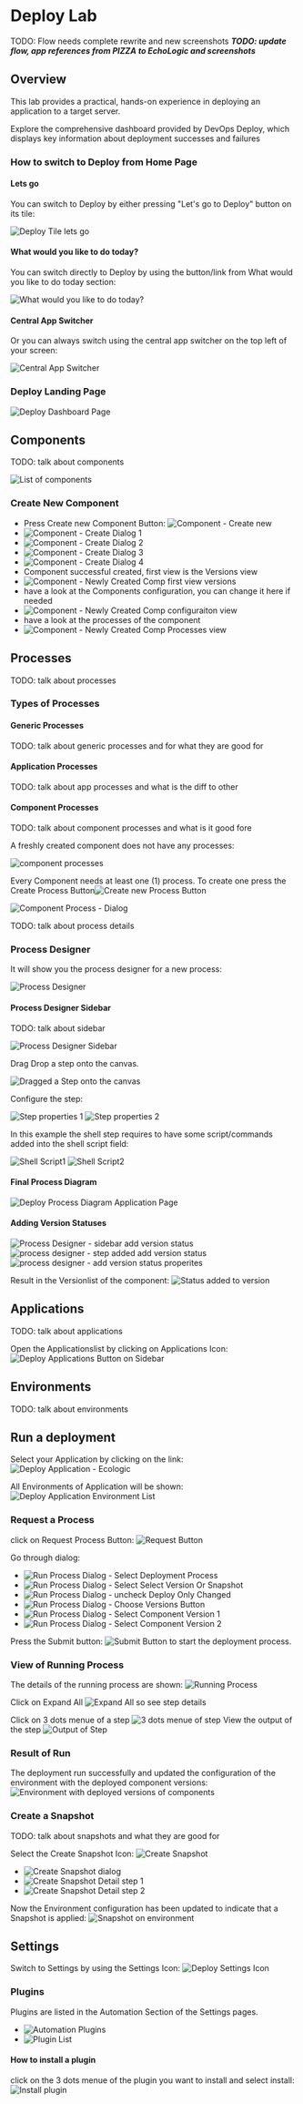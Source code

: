 # Deploy Lab

TODO: Flow needs complete rewrite and new screenshots
_**TODO: update flow, app references from PIZZA to EchoLogic and screenshots**_

## Overview

This lab provides a practical, hands-on experience in deploying an application to a target server.

Explore the comprehensive dashboard provided by DevOps Deploy, which displays key information about deployment successes and failures

### How to switch to Deploy from Home Page

#### Lets go

You can switch to Deploy by either pressing "Let's go to Deploy" button on its tile:

![Deploy Tile lets go](../introduction/media/Loop_switch_to_Deploy.png)

#### What would you like to do today?

You can switch directly to Deploy by using the button/link from What would you like to do today section:

![What would you like to do today?](../introduction/media/Loop_whatwouldyouliketodotoday.png)

#### Central App Switcher

Or you can always switch using the central app switcher on the top left of your screen:

![Central App Switcher](../introduction/media/Loop_central_app_control.png)

### Deploy Landing Page

   ![Deploy Dashboard Page](media/dashboard.png)
<!-- 
### Note

1. Agent-Based Installation Support: DevOps Deploy works on agent-based deployments, allowing you to deploy applications across various environments—including On-Premises, IBM Cloud, Microsoft Azure, AWS, Google Cloud Platform (GCP), Mainframes, and more.
2. Demo Environment: In this demonstration, the deployment agent is running on IBM Cloud. Therefore, the application will be deployed to an IBM Cloud environment.

## Configuration

DevOps Deploy is a rich tool and provides excellent mechanisms to control the deployment of application. A simple architecture is
Application > Environment(DEV, QA, PROD, etc.) > Components

  ![Deploy Environment Page](media/deploy_environment.png)

 **_Important Note: This is a shared lab environment. To ensure a smooth experience for everyone, please only modify the applications, components, or processes that you create during your lab session. Kindly avoid making changes to any existing applications or configurations visible in DevOps Deploy, as they may be in use by others_**

In order to deploy application, please download the [Application file](../../files/PizzaApp.json) directly (if you are using the repo localy) or from [GitHub Link](https://github.com/DevOpsAutomationLabs/End2End/blob/main/files/PizzaApp.json) (if you are using the web) open it on your preferred editor, and update the following in the file.

1. Search for `"name": "PizzaApp-01"` and replace it with your student code (xx appended to your email id. eg., `"name": "PizzaApp-02"`)
2. Search all the occurances for `PizzaApp-Container-01` and replace it with your student code (xx appended to your email id. eg., `PizzaApp-Container-02`)
3. Search for `"commandOptions": "-d -p 3001:8000"` and replace the `3002` with your student code (30xx appended with to email id. eg., `"commandOptions": "-d -p 3002:8000"`) . Troubleshooting: If you see any issue, try to update the port like 3016,3017, etc...
4. Save the file.

## Upload this to DevOps Deploy

Go to DevOps Deploy > Applications > Import Application > (Scroll down) Choose File > Select your updated file > Submit

  ![Deploy Import Application Page](media/import_application.png)

Once you import the application, you would be able to see additional application listes like:

  ![Deploy Updated Application](media/updated_application.png)

Now, Click on your application(PizzaApp-XX) > Switch Tab to Components > Click on PizzaApp-Container-XX > Switch tab to Process > Click on "Deploy PizzaApp"
 -->

## Components

TODO: talk about components

![List of components](media/DEPLOY_Components_List.png)

### Create New Component

- Press Create new Component Button: ![Component - Create new](media/DEPLOY_Components_CreateComponentButton.png)
- ![Component - Create Dialog 1](media/DEPLOY_Components_CreateDialog1.png)
- ![Component - Create Dialog 2](media/DEPLOY_Components_CreateDialog2.png)
- ![Component - Create Dialog 3](media/DEPLOY_Components_CreateDialog3.png)
- ![Component - Create Dialog 4](media/DEPLOY_Components_CreateDialog4.png)
- Component successful created, first view is the Versions view
- ![Component - Newly Created Comp first view versions ](media/DEPLOY_Components_NewCreatedComponentVersion.png)
- have a look at the Components configuration, you can change it here if needed
- ![Component - Newly Created Comp configuraiton view](media/DEPLOY_Components_NewCreatedComponentConfig.png)
- have a look at the processes of the component
- ![Component - Newly Created Comp Processes view](media/DEPLOY_Components_NewCreatedComponentProcesses.png)

## Processes

TODO: talk about processes

### Types of Processes

#### Generic Processes

TODO: talk about generic processes and for what they are good for

#### Application Processes

TODO: talk about app processes and what is the diff to other

#### Component Processes

TODO: talk about component processes and what is it good fore

A freshly created component does not have any processes:

![component processes](media/DEPLOY_Component_Processlist.png)

Every Component needs at least one (1) process. To create one press the Create Process Button![Create new Process Button](media/DEPLOY_Component_CreateProcessButton.png)

![Component Process - Dialog](media/DEPLOY_Component_CreateProcessDialog.png)

TODO: talk about process details

### Process Designer

It will show you the process designer for a new process:

![Process Designer](media/DEPLOY_Component_ProcessEditor.png)

#### Process Designer Sidebar

TODO: talk about sidebar

![Process Designer Sidebar](media/DEPLOY_Component_ProcessEditor_Sidebar.png)

Drag Drop a step onto the canvas.

![Dragged a Step onto the canvas](media/DEPLOY_Component_Process_AddStep.png)

Configure the step:

![Step properties 1](media/DEPLOY_Component_Process_Step_Properties1.png)
![Step properties 2](media/DEPLOY_Component_Process_Step_Properties2.png)

In this example the shell step requires to have some script/commands added into the shell script field:

![Shell Script1](media/DEPLOY_Component_Process_Step_ShellScript1.png)
![Shell Script2](media/DEPLOY_Component_Process_Step_ShellScript2.png)

#### Final Process Diagram

![Deploy Process Diagram Application Page](media/DEPLOY_Component_Process_Final.png)

#### Adding Version Statuses

![Process Designer - sidebar add version status](media/DEPLOY_Component_ProcessEditor_SidebarAddStatus.png)
![process designer - step added add version status](media/DEPLOY_Component_ProcessEditor_StepAdded_AddStatus.png)
![process designer - add version status properites](media/DEPLOY_Component_Process_Step_AddStatusProperties.png)

Result in the Versionlist of the component:
![Status added to version](media/DEPLOY_Component_VersionList_withStatus.png)

## Applications

TODO: talk about applications

Open the Applicationslist by clicking on Applications Icon: ![Deploy Applications Button on Sidebar](media/DEPLOY_ApplicationsButton.png)

## Environments

TODO: talk about environments

## Run a deployment

Select your Application by clicking on the link: ![Deploy Application - Ecologic](media/DEPLOY_ApplicationList_ShowEcologic.png)

All Environments of Application will be shown:
![Deploy Application Environment List](media/DEPLOY_Application_Environmentlist.png)

### Request a Process

click on Request Process Button: ![Request Button](media/DEPLOY_Application_RequestProcess.png)

Go through dialog:

- ![Run Process Dialog - Select Deployment Process](media/DEPLOY_Application_Runappprocessdialog1_SelectDeploymentProcess.png)
- ![Run Process Dialog - Select Select Version Or Snapshot](media/DEPLOY_Application_Runappprocessdialog2_SelectCompVersionOrSnapshot.png)
- ![Run Process Dialog - uncheck Deploy Only Changed](media/DEPLOY_Application_Runappprocessdialog3_OnlyChanged.png)
- ![Run Process Dialog - Choose Versions Button](media/DEPLOY_Application_Runappprocessdialog4_ChooseCompVersionButton.png)
- ![Run Process Dialog - Select Component Version 1](media/DEPLOY_Application_Runappprocessdialog5_SelectCompVersion.png)
- ![Run Process Dialog - Select Component Version 2](media/DEPLOY_Application_Runappprocessdialog6_SelectCompVersion.png)

Press the Submit button: ![Submit Button](media/DEPLOY_Application_Runappprocessdialog7_Submit.png) to start the deployment process.

### View of Running Process

The details of the running process are shown:
![Running Process](media/DEPLOY_RunningProcess1.png)

Click on Expand All ![Expand All](media/DEPLOY_RunningProcess2_ExpandAll.png) so see step details

Click on 3 dots menue of a step ![3 dots menue of step](media/DEPLOY_RunningProcess3_Stepdetails.png)
View the output of the step ![Output of Step](media/DEPLOY_RunningProcess4_StepDetails.png)

### Result of Run

The deployment run successfully and updated the configuration of the environment with the deployed component versions:
![Environment with deployed versions of components](media/DEPLOY_Application_EnvironmentResultVersions.png)

### Create a Snapshot

TODO: talk about snapshots and what they are good for

Select the Create Snapshot Icon: ![Create Snapshot](media/DEPLOY_Application_Environment_CreateSnapshot.png)

- ![Create Snapshot dialog](media/DEPLOY_Application_Environment_CreateSnapshot_Dialog.png)
- ![Create Snapshot Detail step 1](media/DEPLOY_Application_Environment_CreateSnapshot_Detail1.png)
- ![Create Snapshot Detail step 2](media/DEPLOY_Application_Environment_CreateSnapshot_Detail2.png)

Now the Environment configuration has been updated to indicate that a Snapshot is applied:
![Snapshot on environment](media/DEPLOY_Application_Environment_SnapshotApplied.png)

## Settings

Switch to Settings by using the Settings Icon: ![Deploy Settings Icon](media/DEPLOY_SettingsIcon.png)

### Plugins

Plugins are listed in the Automation Section of the Settings pages.

- ![Automation Plugins](media/DEPLOY_Settings_AutomationSection.png)
- ![Plugin List](media/DEPLOY_PluginsList.png)

#### How to install a plugin

click on the 3 dots menue of the plugin you want to install and select install: ![Install plugin](media/DEPLOY_Plugins_Install.png)

<!-- 
Now click on edit button available on the individual process:

![Deploy Edit Process Page](media/edit_process.png)

Now click edit on `Stop Docker Container` and change the Docker Container edit field from `pizzaapp` to : pizzaapp-01 (note: 01 should be replaced with you student id) and save it.

Now Edit `Remove Docker Container`: pizzaapp-01 (note: 01 should be replaced with you student id) and save it.

Now edit `Run Pizza App Container` :

 1. Update container name to `pizzaapp-01` (note: 01 should be replaced with you student id) and save it.
  ![Deploy Run Pizza Container Page](media/run_docker_container.png)

Now Click on save button on the screen.

## Build image and publish to Deploy

1. Open http://165.192.86.196:8080/
2. Click on New Item and fill `Enter an item name` with : App-01 (01 should be replaced with your student ID as mentioned in your email)
3. Choose `pipeline`, press Ok
4. Copy the content available on: https://github.com/DevOpsAutomationLabs/End2End/blob/main/files/Jenkins
5. Paste it to any editor and update the text as below:
     1. Search for `COMPONENT = "PizzaApp-Container-XX"` and Update XX with your student id. Eg. `COMPONENT = "PizzaApp-Container-02"`
     2. Search for all the occurances of `XX` and replace it with your student id. Eg. `02`
     3. Search for `<YOUR DEVOPS CONTROL EMAIL>"` and replace it with your email id shown in DevOps Control. Eg. `student02-labs.com`
        ![Control Email](media/control_email.png)

6. Now, switch back to Jenkins, and scroll down and find the pipeline script textbox.
7. Copy the upadted content and Paste the copied text in `pipeline script`
8. Click Save
9. Jenkins Credential Setup (Optional): This has been already configured. So skip it. If you face issue while running jenkins build, then follow the below steps} Go to Jenkins Dashboard → Manage Jenkins → Credentials.
    Choose the right scope (e.g., "Global").
    Click Add Credentials.
    Use these settings:
      * Kind: Username with password
      * Username: your Devops Control email id (Eg. student01-ibm.com)
      * Password: the GitHub token (paste it here) (Note: You can get this by opening `DevOps Control` > Click on `Profile` > `Settings` > On left  panel select `Access token` > Give token name : “labs” > Select all permissions (Read and Write) > `Generate Token` > Copy and paste in the password field in jenkins credentials)
      * ID: github-token-creds-xx (Note: xx is your student id ans should match with pipeline script)

10. Click `Build Now` on Jenkins and wait until the image link is pushed to DevOps Deploy
11. `Troubleshooting`: If your jenkins build fails, check if your control has the repository cloned or not. It is important to clone before you start build.

  ![Jenkins pipeline Page](media/jenkins_pipeline.png)

## Update the resource Tree

Do not forget to do this important step once you can successfully run the Jenkins command:

1. Navigate to DevOps Deploy > Find Resources on the left Pane and click on that > `Resource Tree` > Click on `Main` > locate row showing `online` > Click on 3 dots > `Add Component` (your component name. Eg. `PizzaApp-Container-02`)
2. Back to Deploy Dashboard.

  ![Add Component Page](media/add_component.png)

## Final steps for Deployment

1. Click on Application on the left panel
2. Click on your application. Eg. `PizzApp-02`
3. Switch Tab to Processes > Click on `Deploy App`
4. Click on Edit symbol on `install Component Install: "PizzaApp-Container-01"`
5. Under Component section, click the dopdown and Select your component. Eg. `PizzaApp-Container-02`
6. Click Ok and then Click Save.
7. Click on Application on the left panel again.
8. Click on your application. Eg. `PizzApp-02`
9. Locate DEV  > Request Process > Click `"Request Process"`
10. Click `"Choose Component Version"`
   ![Run Application pipeline Page](media/run_application_process.png)
11. A right panel will open, click on `Add` , the drop-down`"By Version Lookup"` Select the first available
12. Click on Submit
13. Expand the process and check the deployment process. Note: You might see failure in `Stop Docker Container` and `Remove Docker Container` those are fine as you are running this process for the first time and you don't have after we have the running container.
![Deployment process](media/deployment_process.png)
14. Check your running application at: http://165.192.86.196:30XX (Note: XX should be relaced with your student id)
 -->